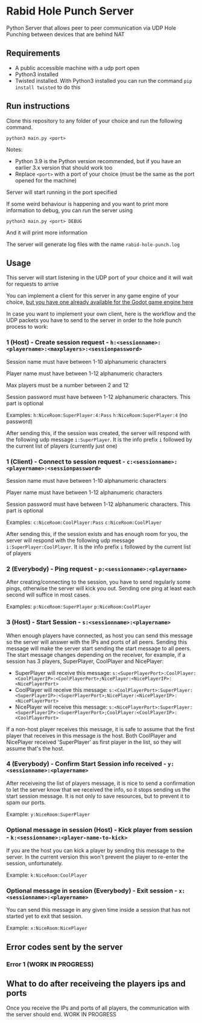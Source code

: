 # Rabid Hole Punch Server

Python Server that allows peer to peer communication via UDP Hole Punching between devices that are behind NAT

## Requirements

- A public accessible machine with a udp port open
- Python3 installed
- Twisted installed. With Python3 installed you can run the command `pip install twisted` to do this


## Run instructions

Clone this repository to any folder of your choice and run the following command. 

```
python3 main.py <port>
```
Notes:
- Python 3.9 is the Python version recommended, but if you have an earlier 3.x version that should work too
- Replace `<port>` with a port of your choice (must be the same as the port opened for the machine)

Server will start running in the port specified

If some weird behaviour is happening and you want to print more information to debug, you can run the server using

```
python3 main.py <port> DEBUG
```

And it will print more information

The server will generate log files with the name `rabid-hole-punch.log`

## Usage

This server will start listening in the UDP port of your choice and it will wait for requests to arrive

You can implement a client for this server in any game engine of your choice, [but you have one already available for the Godot game engine here](https://gitlab.com/RabidTunes/rabid-hole-punch-godot)

In case you want to implement your own client, here is the workflow and the UDP packets you have to send to the server in order to the hole punch process to work:

### 1 (Host) - Create session request - `h:<sessionname>:<playername>:<maxplayers>:<sessionpassword>`

Session name must have between 1-10 alphanumeric characters

Player name must have between 1-12 alphanumeric characters

Max players must be a number between 2 and 12

Session password must have between 1-12 alphanumeric characters. This part is optional

Examples:
`h:NiceRoom:SuperPlayer:4:Pass`
`h:NiceRoom:SuperPlayer:4` (no password)

After sending this, if the session was created, the server will respond with the following udp message `i:SuperPlayer`. It is the info prefix `i` followed by the current list of players (currently just one)

### 1 (Client) - Connect to session request - `c:<sessionname>:<playername>:<sessionpassword>`

Session name must have between 1-10 alphanumeric characters

Player name must have between 1-12 alphanumeric characters

Session password must have between 1-12 alphanumeric characters. This part is optional

Examples:
`c:NiceRoom:CoolPlayer:Pass`
`c:NiceRoom:CoolPlayer`

After sending this, if the session exists and has enough room for you, the server will respond with the following udp message `i:SuperPlayer:CoolPlayer`. It is the info prefix `i` followed by the current list of players


### 2 (Everybody) - Ping request - `p:<sessionname>:<playername>`

After creating/connecting to the session, you have to send regularly some pings, otherwise the server will kick you out. Sending one ping at least each second will suffice in most cases.

Examples:
`p:NiceRoom:SuperPlayer`
`p:NiceRoom:CoolPlayer`

### 3 (Host) - Start Session - `s:<sessionname>:<playername>`

When enough players have connected, as host you can send this message so the server will answer with the IPs and ports of all peers. Sending this message will make the server start sending the start message to all peers. The start message changes depending on the receiver, for example, if a session has 3 players, SuperPlayer, CoolPlayer and NicePlayer:
- SuperPlayer will receive this message: `s:<SuperPlayerPort>:CoolPlayer:<CoolPlayerIP>:<CoolPlayerPort>;NicePlayer:<NicePlayerIP>:<NicePlayerPort>`
- CoolPlayer will receive this message: `s:<CoolPlayerPort>:SuperPlayer:<SuperPlayerIP>:<SuperPlayerPort>;NicePlayer:<NicePlayerIP>:<NicePlayerPort>`
- NicePlayer will receive this message: `s:<NicePlayerPort>:SuperPlayer:<SuperPlayerIP>:<SuperPlayerPort>;CoolPlayer:<CoolPlayerIP>:<CoolPlayerPort>`

If a non-host player receives this message, it is safe to assume that the first player that receives in this message is the host. Both CoolPlayer and NicePlayer received 'SuperPlayer' as first player in the list, so they will assume that's the host.

### 4 (Everybody) - Confirm Start Session info received - `y:<sessionname>:<playername>`

After receiveing the list of players message, it is nice to send a confirmation to let the server know that we received the info, so it stops sending us the start session message. It is not only to save resources, but to prevent it to spam our ports.

Example:
`y:NiceRoom:SuperPlayer`

### Optional message in session (Host) - Kick player from session - `k:<sessionname>:<player-name-to-kick>`

If you are the host you can kick a player by sending this message to the server. In the current version this won't prevent the player to re-enter the session, unfortunately.

Example:
`k:NiceRoom:CoolPlayer`

### Optional message in session (Everybody) - Exit session - `x:<sessionname>:<playername>`

You can send this message in any given time inside a session that has not started yet to exit that session.

Example:
`x:NiceRoom:NicePlayer`

## Error codes sent by the server

### Error 1 (WORK IN PROGRESS)

## What to do after receiveing the players ips and ports

Once you receive the IPs and ports of all players, the communication with the server should end. WORK IN PROGRESS


